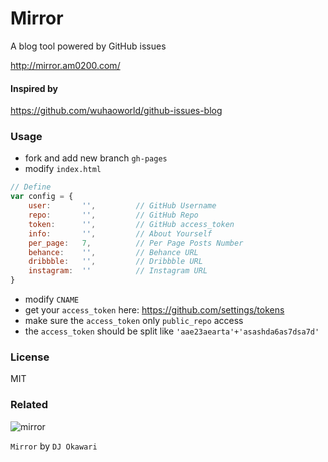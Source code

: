# Mirror

A blog tool powered by GitHub issues 

http://mirror.am0200.com/

#### Inspired by

https://github.com/wuhaoworld/github-issues-blog

### Usage

- fork and add new branch `gh-pages`
- modify `index.html`

```js
// Define
var config = {
    user:       '',         // GitHub Username
    repo:       '',         // GitHub Repo
    token:      '',         // GitHub access_token
    info:       '',         // About Yourself
    per_page:   7,          // Per Page Posts Number
    behance:    '',         // Behance URL
    dribbble:   '',         // Dribbble URL
    instagram:  ''          // Instagram URL
}
```

- modify `CNAME`
- get your `access_token` here: https://github.com/settings/tokens
- make sure the `access_token` only `public_repo` access
- the `access_token` should be split like `'aae23aearta'+'asashda6as7dsa7d'`

### License

MIT

### Related

![mirror](https://cloud.githubusercontent.com/assets/2193211/12321915/c66d8b12-baeb-11e5-9612-b188f5272e3b.jpg)

`Mirror` by `DJ Okawari`


